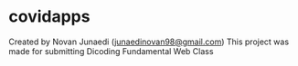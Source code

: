 # covidapps
Created by Novan Junaedi (junaedinovan98@gmail.com)
This project was made for submitting Dicoding Fundamental Web Class
